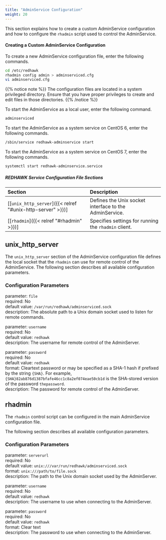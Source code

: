 ```yaml
---
title: "AdminService Configuration"
weight: 20
---
```


This section explains how to create a custom AdminService configuration and how to configure the `rhadmin` script  used to control the AdminService.


#### Creating a Custom AdminService Configuration

To create a new AdminService configuration file, enter the following commands.
```sh
cd /etc/redhawk
rhadmin config admin > adminserviced.cfg
vi adminserviced.cfg
```
{{% notice note %}}
The configuration files are located in a system privileged directory. Ensure that you have proper privileges to create and edit files in those directories.
{{% /notice %}}

To start the AdminService as a local user, enter the following command.
```sh
adminserviced
```

To start the AdminService as a system service on CentOS 6, enter the following commands.
```sh
/sbin/service redhawk-adminservice start
```

To start the AdminService as a system service on CentOS 7, enter the following commands.
```sh
systemctl start redhawk-adminservice.service
```

##### REDHAWK Service Configuration File Sections

| **Section**                                                | **Description**                                               |
| :--------------------------------------------------------- | :------------------------------------------------------------ |
| [[`unix_http_server`]({{< relref "#unix-http-server" >}})] | Defines the Unix socket interface to the AdminService.        |
| [[`rhadmin`]({{< relref "#rhadmin" >}})]                   | Specifies settings for running the `rhadmin` client.          |

## unix_http_server

The `unix_http_server` section of the AdminService configuration file defines the local socket that the `rhadmin` can use for remote control of the AdminService. The following section describes all available configuration parameters.

### Configuration Parameters

parameter: `file`  
required: No  
default value: `/var/run/redhawk/adminserviced.sock`  
description: The absolute path to a Unix domain socket used to listen for remote commands.

parameter: `username`  
required: No  
default value: `redhawk`  
description: The username for remote control of the AdminServer.

parameter: `password`  
required: No  
default value: `redhawk`  
format: Cleartext password or may be specified as a SHA-1 hash if prefixed by the string `{SHA}`. For example, `{SHA}82ab876d1387bfafe46cc1c8a2ef074eae50cb1d` is the SHA-stored version of the password `thepassword`.  
description: The password for remote control of the AdminServer.

## rhadmin

The `rhadmin` control script can be configured in the main AdminService configuration file.

The following section describes all available configuration parameters.

### Configuration Parameters

parameter: `serverurl`  
required: No  
default value: `unix:///var/run/redhawk/adminserviced.sock`  
format: `unix:///path/to/file.sock`  
description: The path to the Unix domain socket used by the AdminServer.

parameter: `username`  
required: No  
default value: `redhawk`  
description: The username to use when connecting to the AdminServer.

parameter: `password`  
required: No  
default value: `redhawk`  
format: Clear text  
description: The password to use when connecting to the AdminServer.
